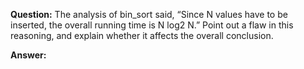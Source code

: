 **Question:** The analysis of bin_sort said, “Since N values have to be inserted, the overall running time is N log2 N.” Point out a flaw in this reasoning, and explain whether it affects the overall conclusion.

**Answer:**